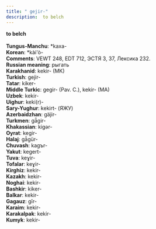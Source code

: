 ```yaml
---
title: " gejir-"
description:  to belch
---
```

<p data-pagefind-weight="0.5">
<strong> to belch</strong><br><br>
<strong>Tungus-Manchu</strong>:  *kaxa-<br>
<strong>Korean</strong>:  *kài'ò-<br>
<strong>Comments</strong>:  VEWT 248, EDT 712, ЭСТЯ 3, 37, Лексика 232.<br>
<strong>Russian meaning</strong>:  рыгать<br>
<strong>Karakhanid</strong>:  kekir- (MK)<br>
<strong>Turkish</strong>:  gejir-<br>
<strong>Tatar</strong>:  kiker-<br>
<strong>Middle Turkic</strong>:  gegir- (Pav. C.), kekir- (MA)<br>
<strong>Uzbek</strong>:  kekir-<br>
<strong>Uighur</strong>:  keki(r)-<br>
<strong>Sary-Yughur</strong>:  kekirt- (ЯЖУ)<br>
<strong>Azerbaidzhan</strong>:  gäjir-<br>
<strong>Turkmen</strong>:  gǟgir-<br>
<strong>Khakassian</strong>:  kigǝr-<br>
<strong>Oyrat</strong>:  kegir-<br>
<strong>Halaj</strong>:  gǟgür-<br>
<strong>Chuvash</strong>:  kagъr-<br>
<strong>Yakut</strong>:  kegert-<br>
<strong>Tuva</strong>:  keɣir-<br>
<strong>Tofalar</strong>:  keɣir-<br>
<strong>Kirghiz</strong>:  kekir-<br>
<strong>Kazakh</strong>:  kekir-<br>
<strong>Noghai</strong>:  kekir-<br>
<strong>Bashkir</strong>:  kiker-<br>
<strong>Balkar</strong>:  kekir-<br>
<strong>Gagauz</strong>:  gīr-<br>
<strong>Karaim</strong>:  kekir-<br>
<strong>Karakalpak</strong>:  kekir-<br>
<strong>Kumyk</strong>:  kekir-<br>

</p>
